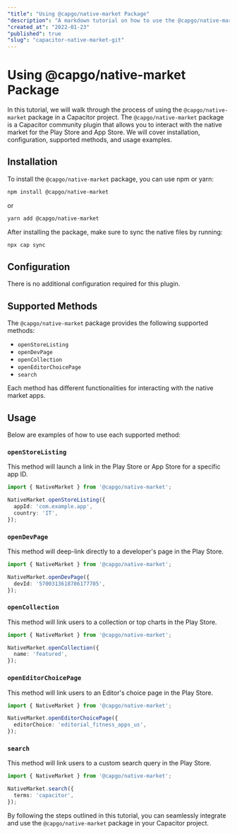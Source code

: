 ```yaml
---
"title": "Using @capgo/native-market Package"
"description": "A markdown tutorial on how to use the @capgo/native-market package, providing step-by-step instructions and code snippets for integrating and utilizing its features in a Capacitor project."
"created_at": "2022-01-23"
"published": true
"slug": "capacitor-native-market-git"
---
```


# Using @capgo/native-market Package

In this tutorial, we will walk through the process of using the `@capgo/native-market` package in a Capacitor project. The `@capgo/native-market` package is a Capacitor community plugin that allows you to interact with the native market for the Play Store and App Store. We will cover installation, configuration, supported methods, and usage examples.

## Installation

To install the `@capgo/native-market` package, you can use npm or yarn:

```bash
npm install @capgo/native-market
```

or

```bash
yarn add @capgo/native-market
```

After installing the package, make sure to sync the native files by running:

```bash
npx cap sync
```

## Configuration

There is no additional configuration required for this plugin.

## Supported Methods

The `@capgo/native-market` package provides the following supported methods:

- `openStoreListing`
- `openDevPage`
- `openCollection`
- `openEditorChoicePage`
- `search`

Each method has different functionalities for interacting with the native market apps.

## Usage

Below are examples of how to use each supported method:

### `openStoreListing`

This method will launch a link in the Play Store or App Store for a specific app ID.

```typescript
import { NativeMarket } from '@capgo/native-market';

NativeMarket.openStoreListing({
  appId: 'com.example.app',
  country: 'IT',
});
```

### `openDevPage`

This method will deep-link directly to a developer's page in the Play Store.

```typescript
import { NativeMarket } from '@capgo/native-market';

NativeMarket.openDevPage({
  devId: '5700313618786177705',
});
```

### `openCollection`

This method will link users to a collection or top charts in the Play Store.

```typescript
import { NativeMarket } from '@capgo/native-market';

NativeMarket.openCollection({
  name: 'featured',
});
```

### `openEditorChoicePage`

This method will link users to an Editor's choice page in the Play Store.

```typescript
import { NativeMarket } from '@capgo/native-market';

NativeMarket.openEditorChoicePage({
  editorChoice: 'editorial_fitness_apps_us',
});
```

### `search`

This method will link users to a custom search query in the Play Store.

```typescript
import { NativeMarket } from '@capgo/native-market';

NativeMarket.search({
  terms: 'capacitor',
});
```

By following the steps outlined in this tutorial, you can seamlessly integrate and use the `@capgo/native-market` package in your Capacitor project.